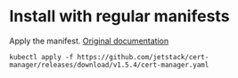 # Install with regular manifests

Apply the manifest. [Original documentation](https://cert-manager.io/docs/installation/kubectl/)

```
kubectl apply -f https://github.com/jetstack/cert-manager/releases/download/v1.5.4/cert-manager.yaml
```
